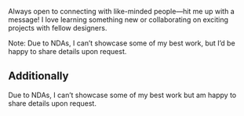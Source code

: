 

Always open to connecting with like-minded people—hit me up with a message! I love learning something new or collaborating on exciting projects with fellow designers.

Note: Due to NDAs, I can’t showcase some of my best work, but I’d be happy to share details upon request.

## Additionally
Due to NDAs, I can’t showcase some of my best work but am happy to share details upon request. 
